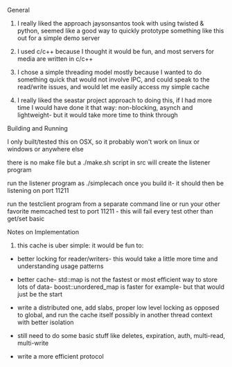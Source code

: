 General

1. I really liked the approach jaysonsantos took with using twisted & python, seemed like a good way to quickly prototype something like this out for a simple demo server

2. I used c/c++ because I thought it would be fun, and most servers for media are written in c/c++

3. I chose a simple threading model mostly because I wanted to do something quick that would not involve IPC, and could speak to the read/write issues, and would let me easily access my simple cache

4. I really liked the seastar project approach to doing this, if I had more time I would have done it that way: non-blocking, asynch and lightweight- but it would take more time to think through

Building and Running

I only built/tested this on OSX, so it probably won't work on linux or windows or anywhere else

there is no make file but a ./make.sh script in src will create the listener program

run the listener program as ./simplecach once you build it- it should then be listening on port 11211

run the testclient program from a separate command line or run your other favorite memcached test to port 11211 -
  this will fail every test other than get/set basic

Notes on Implementation

1. this cache is uber simple: it would be fun to:

  - better locking for reader/writers- this would take a little more time and understanding usage patterns

  - better cache- std::map is not the fastest or most efficient way to store lots of data- boost::unordered_map is faster for example- but that would just be the start

  - write a distributed one, add slabs, proper low level locking as opposed to global, and run the cache itself possibly in another thread context with better isolation

  - still need to do some basic stuff like deletes, expiration, auth, multi-read, multi-write

  - write a more efficient protocol

